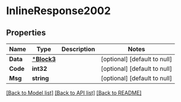 # InlineResponse2002

## Properties
Name | Type | Description | Notes
------------ | ------------- | ------------- | -------------
**Data** | [***Block3**](Block3.md) |  | [optional] [default to null]
**Code** | **int32** |  | [optional] [default to null]
**Msg** | **string** |  | [optional] [default to null]

[[Back to Model list]](../README.md#documentation-for-models) [[Back to API list]](../README.md#documentation-for-api-endpoints) [[Back to README]](../README.md)

